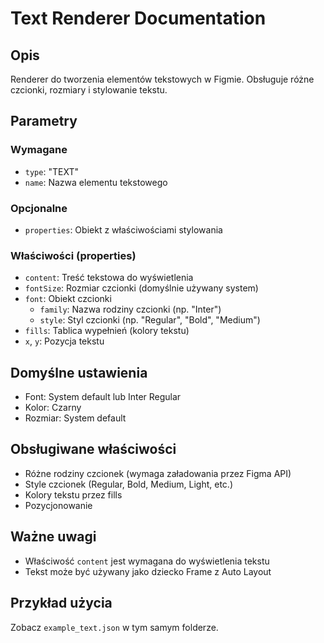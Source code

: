 # Text Renderer Documentation

## Opis
Renderer do tworzenia elementów tekstowych w Figmie. Obsługuje różne czcionki, rozmiary i stylowanie tekstu.

## Parametry

### Wymagane
- `type`: "TEXT"
- `name`: Nazwa elementu tekstowego

### Opcjonalne
- `properties`: Obiekt z właściwościami stylowania

### Właściwości (properties)
- `content`: Treść tekstowa do wyświetlenia
- `fontSize`: Rozmiar czcionki (domyślnie używany system)
- `font`: Obiekt czcionki
  - `family`: Nazwa rodziny czcionki (np. "Inter")
  - `style`: Styl czcionki (np. "Regular", "Bold", "Medium")
- `fills`: Tablica wypełnień (kolory tekstu)
- `x`, `y`: Pozycja tekstu

## Domyślne ustawienia
- Font: System default lub Inter Regular
- Kolor: Czarny
- Rozmiar: System default

## Obsługiwane właściwości
- Różne rodziny czcionek (wymaga załadowania przez Figma API)
- Style czcionek (Regular, Bold, Medium, Light, etc.)
- Kolory tekstu przez fills
- Pozycjonowanie

## Ważne uwagi
- Właściwość `content` jest wymagana do wyświetlenia tekstu
- Tekst może być używany jako dziecko Frame z Auto Layout

## Przykład użycia
Zobacz `example_text.json` w tym samym folderze.